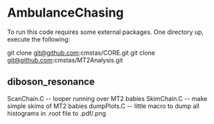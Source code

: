 # AmbulanceChasing

To run this code requires some external packages.
One directory up, execute the following:

git clone git@github.com:cmstas/CORE.git
git clone git@github.com:cmstas/MT2Analysis.git

diboson_resonance
-----------------
ScanChain.C -- looper running over MT2 babies
SkimChain.C -- make simple skims of MT2 babies
dumpPlots.C -- little macro to dump all histograms in .root file to .pdf/.png